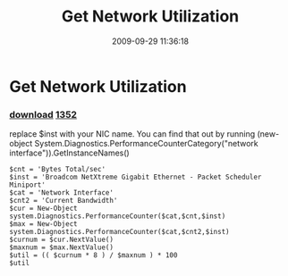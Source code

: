 ﻿---
pid:            1349
parent:         0
children:       1352
poster:         halr9000
title:          Get Network Utilization
date:           2009-09-29 11:36:18
description:    replace $inst with your NIC name. You can find that out by running (new-object System.Diagnostics.PerformanceCounterCategory("network interface")).GetInstanceNames()
format:         posh
---

# Get Network Utilization

### [download](1349.ps1)  [1352](1352.md)

replace $inst with your NIC name. You can find that out by running (new-object System.Diagnostics.PerformanceCounterCategory("network interface")).GetInstanceNames()

```posh
$cnt = 'Bytes Total/sec'
$inst = 'Broadcom NetXtreme Gigabit Ethernet - Packet Scheduler Miniport'
$cat = 'Network Interface'
$cnt2 = 'Current Bandwidth'
$cur = New-Object system.Diagnostics.PerformanceCounter($cat,$cnt,$inst)
$max = New-Object system.Diagnostics.PerformanceCounter($cat,$cnt2,$inst)
$curnum = $cur.NextValue()
$maxnum = $max.NextValue()
$util = (( $curnum * 8 ) / $maxnum ) * 100
$util
```
